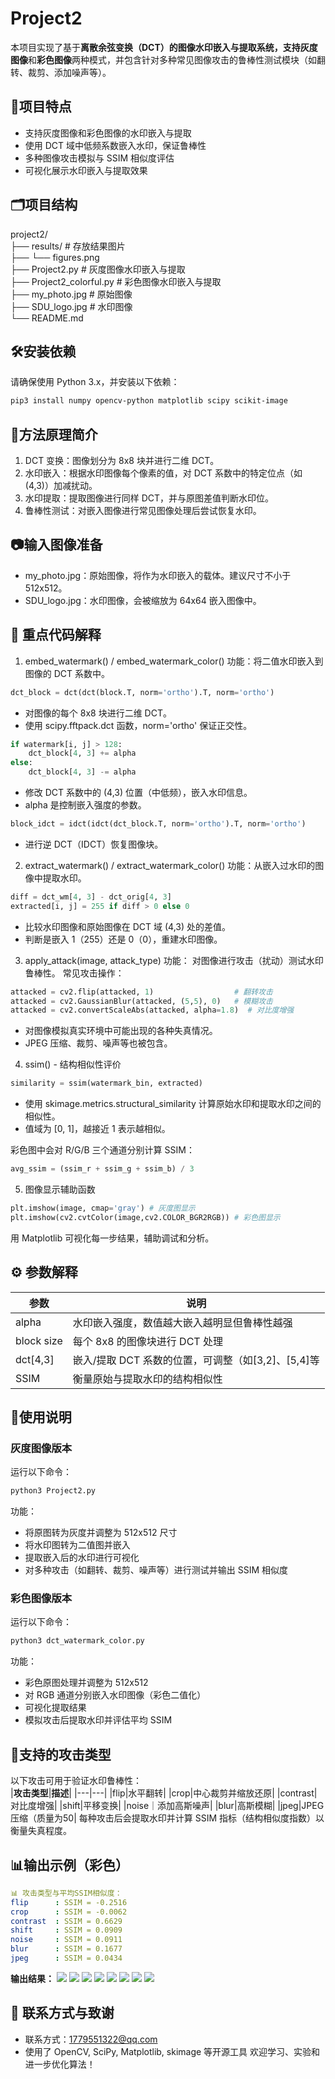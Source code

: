 # Project2
本项目实现了基于**离散余弦变换（DCT）**的图像水印嵌入与提取系统，支持**灰度图像**和**彩色图像**两种模式，并包含针对多种常见图像攻击的鲁棒性测试模块（如翻转、裁剪、添加噪声等）。

## 📌项目特点
- 支持灰度图像和彩色图像的水印嵌入与提取
- 使用 DCT 域中低频系数嵌入水印，保证鲁棒性
- 多种图像攻击模拟与 SSIM 相似度评估
- 可视化展示水印嵌入与提取效果

## 🗂️项目结构
project2/<br>
├── results/    # 存放结果图片<br>
├──    └── figures.png<br>
├── Project2.py # 灰度图像水印嵌入与提取<br> 
├── Project2_colorful.py # 彩色图像水印嵌入与提取<br>
├── my_photo.jpg # 原始图像<br>
├── SDU_logo.jpg # 水印图像<br>
└── README.md<br>


## 🛠️安装依赖
请确保使用 Python 3.x，并安装以下依赖：  
```bash
pip3 install numpy opencv-python matplotlib scipy scikit-image
```
## 🧠方法原理简介
1. DCT 变换：图像划分为 8x8 块并进行二维 DCT。
2. 水印嵌入：根据水印图像每个像素的值，对 DCT 系数中的特定位点（如 (4,3)）加减扰动。
3. 水印提取：提取图像进行同样 DCT，并与原图差值判断水印位。
4. 鲁棒性测试：对嵌入图像进行常见图像处理后尝试恢复水印。

## 📷输入图像准备
- my_photo.jpg：原始图像，将作为水印嵌入的载体。建议尺寸不小于 512x512。  
- SDU_logo.jpg：水印图像，会被缩放为 64x64 嵌入图像中。

## 🧩 重点代码解释
1. embed_watermark() / embed_watermark_color()
功能：将二值水印嵌入到图像的 DCT 系数中。

```python
dct_block = dct(dct(block.T, norm='ortho').T, norm='ortho')
```
- 对图像的每个 8x8 块进行二维 DCT。
- 使用 scipy.fftpack.dct 函数，norm='ortho' 保证正交性。

```python
if watermark[i, j] > 128:
    dct_block[4, 3] += alpha
else:
    dct_block[4, 3] -= alpha
```
- 修改 DCT 系数中的 (4,3) 位置（中低频），嵌入水印信息。
- alpha 是控制嵌入强度的参数。
```python
block_idct = idct(idct(dct_block.T, norm='ortho').T, norm='ortho')
```
- 进行逆 DCT（IDCT）恢复图像块。

2. extract_watermark() / extract_watermark_color()
功能：从嵌入过水印的图像中提取水印。

```python
diff = dct_wm[4, 3] - dct_orig[4, 3]
extracted[i, j] = 255 if diff > 0 else 0
```
- 比较水印图像和原始图像在 DCT 域 (4,3) 处的差值。
- 判断是嵌入 1（255）还是 0（0），重建水印图像。

3. apply_attack(image, attack_type)
功能： 对图像进行攻击（扰动）测试水印鲁棒性。
常见攻击操作：
```python
attacked = cv2.flip(attacked, 1)                  # 翻转攻击
attacked = cv2.GaussianBlur(attacked, (5,5), 0)   # 模糊攻击
attacked = cv2.convertScaleAbs(attacked, alpha=1.8)  # 对比度增强
```
- 对图像模拟真实环境中可能出现的各种失真情况。
- JPEG 压缩、裁剪、噪声等也被包含。

4. ssim() - 结构相似性评价
```python
similarity = ssim(watermark_bin, extracted)
```
- 使用 skimage.metrics.structural_similarity 计算原始水印和提取水印之间的相似性。
- 值域为 [0, 1]，越接近 1 表示越相似。

彩色图中会对 R/G/B 三个通道分别计算 SSIM：  
```python
avg_ssim = (ssim_r + ssim_g + ssim_b) / 3
```
5. 图像显示辅助函数
```python
plt.imshow(image, cmap='gray') # 灰度图显示
plt.imshow(cv2.cvtColor(image,cv2.COLOR_BGR2RGB)) # 彩色图显示
```
用 Matplotlib 可视化每一步结果，辅助调试和分析。

## ⚙️ 参数解释
|参数|说明|
|---|---|
|alpha|水印嵌入强度，数值越大嵌入越明显但鲁棒性越强|
|block size|每个 8x8 的图像块进行 DCT 处理|
|dct[4,3]| 嵌入/提取 DCT 系数的位置，可调整（如[3,2]、[5,4]等|
| SSIM|衡量原始与提取水印的结构相似性|

## 🚀使用说明
### 灰度图像版本
运行以下命令：  
```bash
python3 Project2.py
```
功能：  
- 将原图转为灰度并调整为 512x512 尺寸
- 将水印图转为二值图并嵌入
- 提取嵌入后的水印进行可视化
- 对多种攻击（如翻转、裁剪、噪声等）进行测试并输出 SSIM 相似度
### 彩色图像版本
运行以下命令：  
```bash
python3 dct_watermark_color.py
```
功能：  
- 彩色原图处理并调整为 512x512
- 对 RGB 通道分别嵌入水印图像（彩色二值化）
- 可视化提取结果
- 模拟攻击后提取水印并评估平均 SSIM

## 🧪支持的攻击类型
以下攻击可用于验证水印鲁棒性：  
|**攻击类型**|**描述**|
|---|---|
|flip|水平翻转|
|crop|中心裁剪并缩放还原|
|contrast|对比度增强|
|shift|平移变换|
|noise｜添加高斯噪声|
|blur|高斯模糊|
|jpeg|JPEG压缩（质量为50|
每种攻击后会提取水印并计算 SSIM 指标（结构相似度指数）以衡量失真程度。

## 📊输出示例（彩色）
```yaml
📊 攻击类型与平均SSIM相似度：
flip      : SSIM = -0.2516
crop      : SSIM = -0.0062
contrast  : SSIM = 0.6629
shift     : SSIM = 0.0909
noise     : SSIM = 0.0911
blur      : SSIM = 0.1677
jpeg      : SSIM = 0.0434
```
**输出结果：**
![](results/Figure_1.png)
![](results/Figure_2.png)
![](results/Figure_3.png)
![](results/Figure_4.png)
![](results/Figure_5.png)
![](results/Figure_6.png)
![](results/Figure_7.png)
![](results/Figure_8.png)

## 📩 联系方式与致谢
- 联系方式：1779551322@qq.com
- 使用了 OpenCV, SciPy, Matplotlib, skimage 等开源工具
欢迎学习、实验和进一步优化算法！